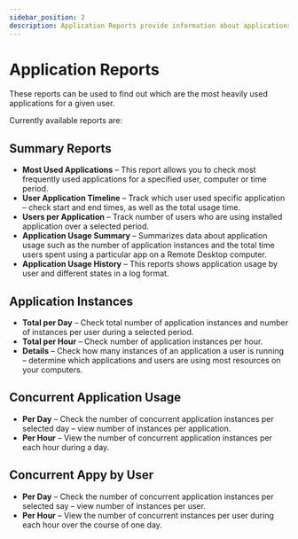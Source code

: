 ```yaml
---
sidebar_position: 2
description: Application Reports provide information about applications being used on monitored servers.
---
```


# Application Reports

These reports can be used to find out which are the most heavily used applications for a given user.

Currently available reports are:

## Summary Reports

* **Most Used Applications** – This report allows you to check most frequently used applications for a specified user, computer or time period.
* **User Application Timeline** – Track which user used specific application – check start and end times, as well as the total usage time.
* **Users per Application** – Track number of users who are using installed application over a selected period.
* **Application Usage Summary** – Summarizes data about application usage such as the number of application instances and the total time users spent using a particular app on a Remote Desktop computer.
* **Application Usage History** – This reports shows application usage by user and different states in a log format.

## Application Instances

* **Total per Day** – Check total number of application instances and number of instances per user during a selected period.
* **Total per Hour** – Check number of application instances per hour.
* **Details** – Check how many instances of an application a user is running – determine which applications and users are using most resources on your computers.

## Concurrent Application Usage

* **Per Day** – Check the number of concurrent application instances per selected day – view number of instances per application.
* **Per Hour** – View the number of concurrent application instances per each hour during a day.

## Concurrent Appy by User

* **Per Day** – Check the number of concurrent application instances per selected say – view number of instances per user.
* **Per Hour** – View the number of concurrent instances per user during each hour over the course of one day.


